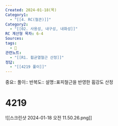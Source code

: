 ```yaml
---
Created: 2024-01-18(목)
Category1:
  - "[[4. RC(철콘)]]"
Category2:
  - "[[02. 사용성, 내구성, 내화성]]"
RC 계산형 목차: 6-4
Sources: 
tags:
  - 🧮
관련노트:
  - "[[R1. 휨균열철근 산정]]"
정답:
  - "[[4219 풀이]]"
---
```

중요::
풀이::
반복도::
설명::표피철근을 반영한 휨강도 산정


#  4219

![[스크린샷 2024-01-18 오전 11.50.26.png]]